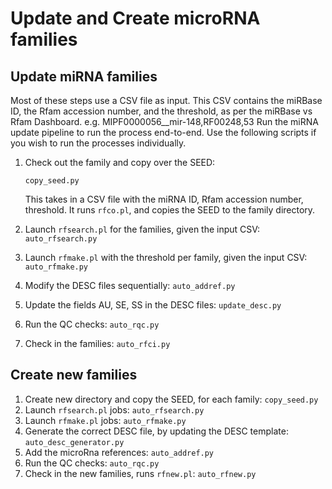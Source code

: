 # Update and Create microRNA families

## Update miRNA families

Most of these steps use a CSV file as input. This CSV contains the miRBase ID, the Rfam accession number, and the threshold, 
as per the miRBase vs Rfam Dashboard. 
e.g. MIPF0000056__mir-148,RF00248,53
Run the miRNA update pipeline to run the process end-to-end. 
Use the following scripts if you wish to run the processes individually.

1. Check out the family and copy over the SEED:

    `copy_seed.py`

    This takes in a CSV file with the miRNA ID, Rfam accession number, threshold. It runs `rfco.pl`, and copies the SEED to the family directory. 

2. Launch `rfsearch.pl` for the families, given the input CSV:
    `auto_rfsearch.py`

3. Launch `rfmake.pl` with the threshold per family, given the input CSV:
    `auto_rfmake.py`

4. Modify the DESC files sequentially:
    `auto_addref.py`

5. Update the fields AU, SE, SS in the DESC files:
    `update_desc.py`

6. Run the QC checks:
    `auto_rqc.py`

7. Check in the families:
   `auto_rfci.py`

   
## Create new families

1. Create new directory and copy the SEED, for each family:
    `copy_seed.py`
2. Launch `rfsearch.pl` jobs:
    `auto_rfsearch.py`
3. Launch `rfmake.pl` jobs:
   `auto_rfmake.py`
4. Generate the correct DESC file, by updating the DESC template:
    `auto_desc_generator.py`
5. Add the microRna references:
    `auto_addref.py`
6. Run the QC checks:
   `auto_rqc.py`
7. Check in the new families, runs `rfnew.pl`:
    `auto_rfnew.py`
